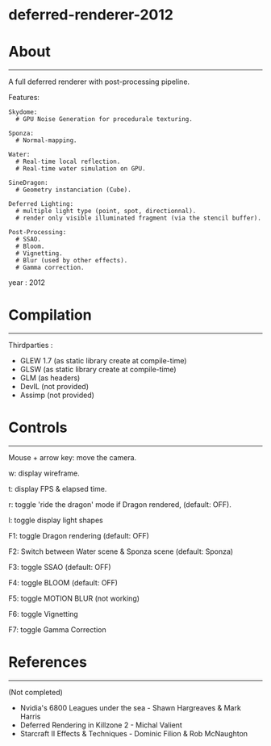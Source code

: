 deferred-renderer-2012
================


# About #
---------------------------------

A full deferred renderer with post-processing pipeline.

Features:

    Skydome:
      # GPU Noise Generation for procedurale texturing.

    Sponza:
      # Normal-mapping.

    Water:
      # Real-time local reflection.
      # Real-time water simulation on GPU.

    SineDragon:
      # Geometry instanciation (Cube).

    Deferred Lighting:
      # multiple light type (point, spot, directionnal).
      # render only visible illuminated fragment (via the stencil buffer).

    Post-Processing:
      # SSAO.
      # Bloom.
      # Vignetting.
      # Blur (used by other effects).
      # Gamma correction.


year : 2012


# Compilation #
---------------------------------

Thirdparties :
  - GLEW 1.7     (as static library create at compile-time)
  - GLSW         (as static library create at compile-time)
  - GLM          (as headers)
  - DevIL        (not provided)
  - Assimp       (not provided)


# Controls #
---------------------------------

 Mouse + arrow key: move the camera.
 
 w: display wireframe.
 
 t: display FPS & elapsed time.
 
 r: toggle 'ride the dragon' mode if Dragon rendered, (default: OFF).
 
 l: toggle display light shapes
 
 F1: toggle Dragon rendering (default: OFF)
 
 F2: Switch between Water scene & Sponza scene (default: Sponza)
 
 F3: toggle SSAO (default: OFF)
 
 F4: toggle BLOOM (default: OFF)
 
 F5: toggle MOTION BLUR   (not working)
 
 F6: toggle Vignetting
 
 F7: toggle Gamma Correction
 

# References #
---------------------------------

(Not completed)
  - Nvidia's 6800 Leagues under the sea - Shawn Hargreaves & Mark Harris
  - Deferred Rendering in Killzone 2 - Michal Valient
  - Starcraft II Effects & Techniques - Dominic Filion & Rob McNaughton



